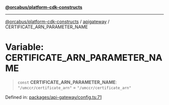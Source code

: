 [**@orcabus/platform-cdk-constructs**](../../../../README.md)

***

[@orcabus/platform-cdk-constructs](../../../../README.md) / [apigateway](../README.md) / CERTIFICATE\_ARN\_PARAMETER\_NAME

# Variable: CERTIFICATE\_ARN\_PARAMETER\_NAME

> `const` **CERTIFICATE\_ARN\_PARAMETER\_NAME**: `"/umccr/certificate_arn"` = `"/umccr/certificate_arn"`

Defined in: [packages/api-gateway/config.ts:71](https://github.com/OrcaBus/platform-cdk-constructs/blob/main/packages/api-gateway/config.ts#L71)
